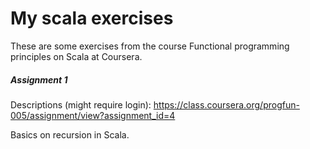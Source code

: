 # My scala exercises

These are some exercises from the course Functional programming principles on Scala at Coursera.

##### Assignment 1
Descriptions (might require login): https://class.coursera.org/progfun-005/assignment/view?assignment_id=4

Basics on recursion in Scala.
